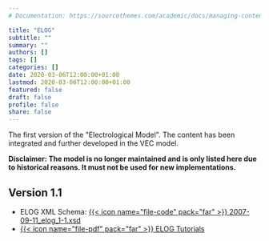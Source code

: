 ```yaml
---
# Documentation: https://sourcethemes.com/academic/docs/managing-content/

title: "ELOG"
subtitle: ""
summary: ""
authors: []
tags: []
categories: []
date: 2020-03-06T12:00:00+01:00
lastmod: 2020-03-06T12:00:00+01:00
featured: false
draft: false
profile: false
share: false
---
```

The first version of the "Electrological Model". The content has been integrated and further developed in the VEC model. 

**Disclaimer: The model is no longer maintained and is only listed here due to historical reasons. It must not be used for new implementations.**

## Version 1.1

* ELOG XML Schema: [{{< icon name="file-code" pack="far" >}} 2007-09-11_elog_1-1.xsd](2007-09-11_elog_1-1.xsd)
* [{{< icon name="file-pdf" pack="far" >}} ELOG Tutorials](elog_1_1_tutorial.pdf)
